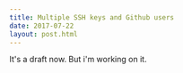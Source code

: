 ```yaml
---
title: Multiple SSH keys and Github users
date: 2017-07-22
layout: post.html
---
```


It's a draft now. But i'm working on it.

